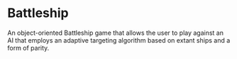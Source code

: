 Battleship
==========

An object-oriented Battleship game that allows the user to play against an AI that employs an adaptive targeting algorithm based on extant ships and a form of parity.
